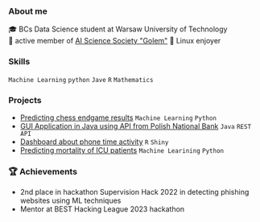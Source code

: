 ### About me
🎓 BCs Data Science student at Warsaw University of Technology  
🔬 active member of [AI Science Society "Golem"](https://github.com/KNSI-Golem) 
🐧 Linux enjoyer  

### Skills
`Machine Learning` `python` `Jave` `R` `Mathematics`

### Projects
- [Predicting chess endgame results](https://github.com/Filip-Sz/Chess_endgame_king_rook_ML_project) `Machine Learning` `Python`
- [GUI Application in Java using API from Polish National Bank](https://github.com/Filip-Sz/Polish_National_Bank_Rest_API_Application) `Java` `REST API`
- [Dashboard about phone time activity](https://github.com/Filip-Sz/Phone_activity_dashboard) `R` `Shiny`
- [Predicting mortality of ICU patients]() `Machine Learining` `Python`

### :trophy: Achievements
- 2nd place in hackathon Supervision Hack 2022 in detecting phishing websites using ML techniques
- Mentor at BEST Hacking League 2023 hackathon
